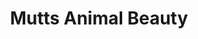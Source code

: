 ---
title: "Mutts Animal Beauty"
url: /bishops-stortford/mutts-animal-beauty/
shop: pet grooming
---